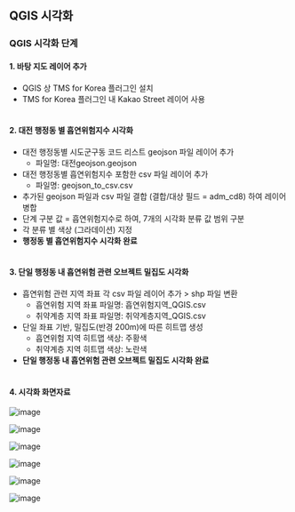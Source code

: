 ## QGIS 시각화

### QGIS 시각화 단계
#### 1. 바탕 지도 레이어 추가
  + QGIS 상 TMS for Korea 플러그인 설치
  + TMS for Korea 플러그인 내 Kakao Street 레이어 사용<br><br>
  
#### 2. 대전 행정동 별 흡연위험지수 시각화
  + 대전 행정동별 시도군구동 코드 리스트 geojson 파일 레이어 추가
      - 파일명: 대전geojson.geojson
  + 대전 행정동별 흡연위험지수 포함한 csv 파일 레이어 추가
      - 파일명: geojson_to_csv.csv
  + 추가된 geojson 파일과 csv 파일 결합 (결합/대상 필드 = adm_cd8) 하여 레이어 병합
  + 단계 구분 값 = 흡연위험지수로 하여, 7개의 시각화 분류 값 범위 구분
  + 각 분류 별 색상 (그라데이션) 지정
  + **행정동 별 흡연위험지수 시각화 완료**<br><br>
 
#### 3. 단일 행정동 내 흡연위험 관련 오브젝트 밀집도 시각화
  + 흡연위험 관련 지역 좌표 각 csv 파일 레이어 추가 > shp 파일 변환
    - 흡연위험 지역 좌표 파일명: 흡연위험지역_QGIS.csv
    - 취약계층 지역 좌표 파일명: 취약계층지역_QGIS.csv
  + 단일 좌표 기반, 밀집도(반경 200m)에 따른 히트맵 생성
    - 흡연위험 지역 히트맵 색상: 주황색
    - 취약계층 지역 히트맵 색상: 노란색
  + **단일 행정동 내 흡연위험 관련 오브젝트 밀집도 시각화 완료**<br><br>
 

#### 4. 시각화 화면자료
![image](https://user-images.githubusercontent.com/69462995/209299890-f4210a96-5d51-48de-ae7a-e50524c3e183.png)

![image](https://user-images.githubusercontent.com/69462995/209299921-fcc095e5-20a1-43ff-a371-2c65dfb9336b.png)

![image](https://user-images.githubusercontent.com/69462995/209299948-ac6dbd36-a54e-4971-bfae-ebcc3a3152a6.png)

![image](https://user-images.githubusercontent.com/69462995/209299975-7639c91b-ad1d-41b2-90eb-b4b6fa74d559.png)

![image](https://user-images.githubusercontent.com/69462995/209300006-30c34782-8995-4584-a09f-ac68b10ff516.png)

![image](https://user-images.githubusercontent.com/69462995/209300032-021624cd-07fb-476d-b452-30c0ae4ec187.png)



